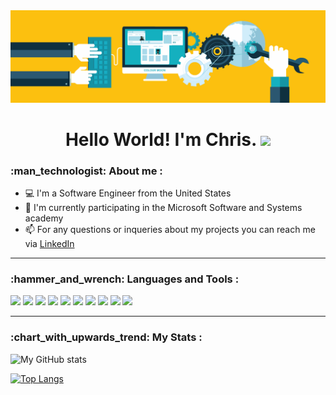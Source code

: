 <div align="center">
  <img src="https://github.com/CLBRITTON2/CLBRITTON2/blob/main/GithubBanner.gif"/>
</div>


<h1 align="center">
  Hello World! I'm Chris.
  <img src="https://media.giphy.com/media/hvRJCLFzcasrR4ia7z/giphy.gif" width="30px"/>
</h1>

<h3>
:man_technologist: About me : 
</h3>

- :computer: I'm a Software Engineer from the United States
- 🔭 I'm currently participating in the Microsoft Software and Systems academy  
- :mailbox: For any questions or inqueries about my projects you can reach me via [LinkedIn](https://www.linkedin.com/in/christopher-britton/)

---

<h3>
:hammer_and_wrench: Languages and Tools :
</h3>

<div>
<img src="https://img.shields.io/badge/C%23-239120?style=for-the-badge&logo=c-sharp&logoColor=white"/>
<img src="https://img.shields.io/badge/.NET-512BD4?style=for-the-badge&logo=dotnet&logoColor=white"/>
<img src="https://img.shields.io/badge/HTML5-E34F26?style=for-the-badge&logo=html5&logoColor=white"/>
<img src="https://img.shields.io/badge/CSS3-1572B6?style=for-the-badge&logo=css3&logoColor=white"/>
<img src="https://img.shields.io/badge/JavaScript-323330?style=for-the-badge&logo=javascript&logoColor=F7DF1E"/>
<img src="https://img.shields.io/badge/GIT-E44C30?style=for-the-badge&logo=git&logoColor=white"/>
<img src="https://img.shields.io/badge/GitHub-100000?style=for-the-badge&logo=github&logoColor=white"/>
<img src="https://img.shields.io/badge/Unity-100000?style=for-the-badge&logo=unity&logoColor=white"/>
<img src="https://img.shields.io/badge/Visual_Studio-5C2D91?style=for-the-badge&logo=visual%20studio&logoColor=white"/>
<img src="https://img.shields.io/badge/Visual_Studio_Code-0078D4?style=for-the-badge&logo=visual%20studio%20code&logoColor=white"/>
</div>

---
<h3>
:chart_with_upwards_trend: My Stats :
</h3>

![My GitHub stats](https://github-readme-stats.vercel.app/api?username=CLBRITTON2&include_all_commits=true&count_private=true&show_icons=true&theme=merko)

[![Top Langs](https://github-readme-stats.vercel.app/api/top-langs/?username=CLBRITTON2&hide=ShaderLab&layout=compact&theme=merko)](https://github.com/anuraghazra/github-readme-stats)
